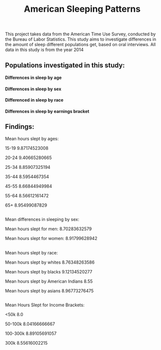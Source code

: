 <header>
<h1>American Sleeping Patterns</h1>
</header>
<body>
<p>This project takes data from the American Time Use Survey,
   conducted by the Bureau of Labor Statistics. This study aims
   to investigate differences in the amount of sleep different
   populations get, based on oral interviews. All data in this study is from the year 2014</p>

<h2>Populations investigated in this study:</h2>
<h4>Differences in sleep by age</h4>
<h4>Differences in sleep by sex</h4>
<h4>Differenced in sleep by race</h4>
<h4>Differences in sleep by earnings bracket</h4>

<h2>Findings:</h2>
<p>
  Mean hours slept by ages:
  </p>
  <p>
  15-19 9.87174523008
  </p>
  <p>
  20-24 9.40665280665
  </p>
  <p>
  25-34 8.85907325194
  </p>
  <p>
  35-44 8.5954467354
  </p>
  <p>
  45-55 8.66844949984
  </p>
  <p>
  55-64 8.56612161472
  </p>
  <p>
  65+   8.95499087829
</p>

<h2> </h2>
  <p>
    Mean differences in sleeping by sex:</p>
    <p>Mean hours slept for men: 8.70283632579</p>
    <p>Mean hours slept for women: 8.91799628942</p>
<h2></h2>

  <p>
  Mean hours slept by race:</p>
  <p>Mean hours slept by whites 8.76348263586</p>
  <p>Mean hours slept by blacks 9.12134520277</p>
  <p>Mean hours slept by American Indians 8.55</p>
  <p>Mean hours slept by asians 8.96773276475
</p>
<h2></h2>
<p>
  Mean Hours Slept for Income Brackets:</p>
<p><50k         8.0</p>
<p>50-100k      8.04166666667</p>
<p>100-300k     8.89105691057</p>
<p>300k        8.55616002215</p>
</body>
